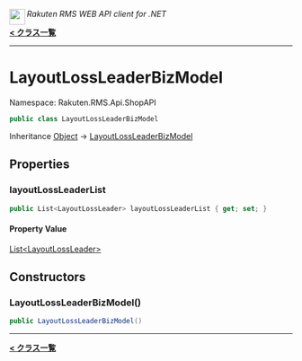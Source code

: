 <img align="left" style="height: 2em;" src="https://webservice.rakuten.co.jp/favicon.ico"><em>Rakuten RMS WEB API client for .NET</em>

[**< クラス一覧**](./)
- - -

# LayoutLossLeaderBizModel

Namespace: Rakuten.RMS.Api.ShopAPI

```csharp
public class LayoutLossLeaderBizModel
```

Inheritance [Object](https://docs.microsoft.com/en-us/dotnet/api/system.object) → [LayoutLossLeaderBizModel](./rakuten.rms.api.shopapi.layoutlossleaderbizmodel)

## Properties

### <a id="properties-layoutlossleaderlist"/>**layoutLossLeaderList**

```csharp
public List<LayoutLossLeader> layoutLossLeaderList { get; set; }
```

#### Property Value

[List&lt;LayoutLossLeader&gt;](https://docs.microsoft.com/en-us/dotnet/api/system.collections.generic.list-1)<br>

## Constructors

### <a id="constructors-.ctor"/>**LayoutLossLeaderBizModel()**

```csharp
public LayoutLossLeaderBizModel()
```


- - -
[**< クラス一覧**](./)

